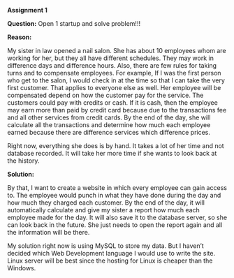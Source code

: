 **Assignment 1**

**Question:** Open 1 startup and solve problem!!!

**Reason:**

My sister in law opened a nail salon. She has about 10 employees whom are working for her, but they all have different schedules. They may work in difference days and difference hours. Also, there are few rules for taking turns and to compensate employees. For example, If I was the first person who get to the salon, I would check in at the time so that I can take the very first customer. That applies to everyone else as well. Her employee will be compensated depend on how the customer pay for the service. The customers could pay with credits or cash. If it is cash, then the employee may earn more than paid by credit card because due to the transactions fee and all other services from credit cards. By the end of the day, she will calculate all the transactions and determine how much each employee earned because there are difference services which difference prices.

Right now, everything she does is by hand. It takes a lot of her time and not database recorded. It will take her more time if she wants to look back at the history.

**Solution:**

By that, I want to create a website in which every employee can gain access to. The employee would punch in what they have done during the day and how much they charged each customer. By the end of the day, it will automatically calculate and give my sister a report how much each employee made for the day. It will also save it to the database server, so she can look back in the future. She just needs to open the report again and all the information will be there.

My solution right now is using MySQL to store my data. But I haven’t decided which Web Development language I would use to write the site. Linux server will be best since the hosting for Linux is cheaper than the Windows.
